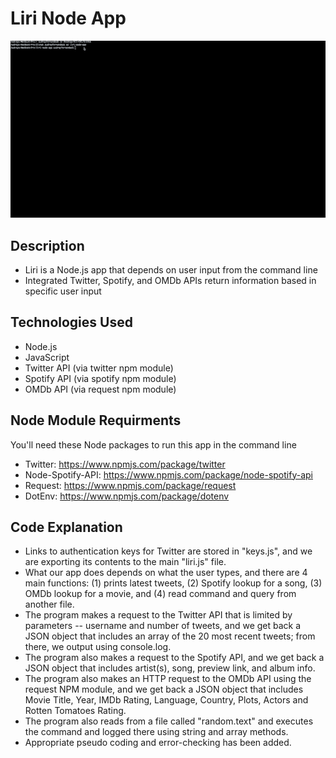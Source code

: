 # Liri Node App

![Alt text](lirimovie.gif)

## Description

* Liri is a Node.js app that depends on user input from the command line
* Integrated Twitter, Spotify, and OMDb APIs return information based in specific user input

## Technologies Used

* Node.js
* JavaScript
* Twitter API (via twitter npm module)
* Spotify API (via spotify npm module)
* OMDb API (via request npm module)

## Node Module Requirments
You'll need these Node packages to run this app in the command line
* Twitter: https://www.npmjs.com/package/twitter
* Node-Spotify-API: https://www.npmjs.com/package/node-spotify-api
* Request: https://www.npmjs.com/package/request
* DotEnv: https://www.npmjs.com/package/dotenv

## Code Explanation

* Links to authentication keys for Twitter are stored in "keys.js", and we are exporting its contents to the main "liri.js" file.
* What our app does depends on what the user types, and there are 4 main functions: (1) prints latest tweets, (2) Spotify lookup for a song, (3) OMDb lookup for a movie, and (4) read command and query from another file.
* The program makes a request to the Twitter API that is limited by parameters -- username and number of tweets, and we get back a JSON object that includes an array of the 20 most recent tweets; from there, we output using console.log.
* The program also makes a request to the Spotify API, and we get back a JSON object that includes artist(s), song, preview link, and album info.
* The program also makes an HTTP request to the OMDb API using the request NPM module, and we get back a JSON object that includes Movie Title, Year, IMDb Rating, Language, Country, Plots, Actors and Rotten Tomatoes Rating.
* The program also reads from a file called "random.text" and executes the command and logged there using string and array methods.
* Appropriate pseudo coding and error-checking has been added.